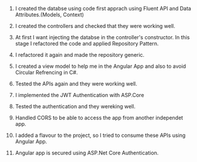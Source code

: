 1. I created the databse using code first apprach using Fluent API and Data Attributes.(Models, Context)

2. I created the controllers and checked that they were working well.

3. At first I want injecting the databse in the controller's constructor. In this stage I refactored the code and applied Repository Pattern.

4. I refactored it again and made the repository generic.

5. I created a view model to help me in the Angular App and also to avoid Circular Refrencing in C#.

6. Tested the APIs again and they were working well.

7. I implemented the JWT Authentication with ASP.Core

8. Tested the authentication and they wereking well.

10. Handled CORS to be able to access the app from another independet app.

9. I added a flavour to the project, so I tried to consume these APIs using Angular App. 

10. Angular app is secured using ASP.Net Core Authentication.
